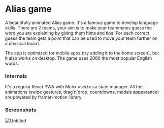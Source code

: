# Alias game

A beautifully animated Alias game. It's a famous game to develop language skills. There are 2 teams, your aim is to make your teammates guess the word you are explaining by giving them hints and tips. For each correct guess the team gets a point that can be used to  move your team further on a physical board.

The app is optimized for mobile apps (try adding it to the home screen), but it also works on desktop. The game uses 2000 the most popular English words.

### Internals

It's a regular React PWA with Mobx used as a state manager. All the animations (swipe gestures, drag'n'drop, countdowns, modals appearance) are powered by framer-motion library.

### Screenshots

![Untitled](https://user-images.githubusercontent.com/22447849/179258383-80271d36-fb68-48ea-84f1-b60b81eda43b.png)
